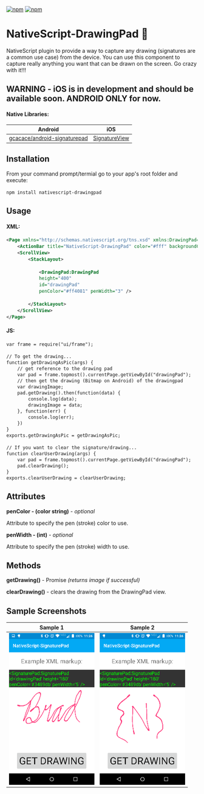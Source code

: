 [![npm](https://img.shields.io/npm/v/nativescript-signaturepad.svg)](https://www.npmjs.com/package/nativescript-signaturepad)
[![npm](https://img.shields.io/npm/dt/nativescript-signaturepad.svg?label=npm%20downloads)](https://www.npmjs.com/package/nativescript-signaturepad)

# NativeScript-DrawingPad :pencil:
NativeScript plugin to provide a way to capture any drawing (signatures are a common use case) from the device.
You can use this component to capture really anything you want that can be drawn on the screen. Go crazy with it!!!

## WARNING - iOS is in development and should be available soon. ANDROID ONLY for now.

#### Native Libraries: 
Android | iOS
---------- | -----------
[gcacace/android-signaturepad](https://github.com/gcacace/android-signaturepad) |  [SignatureView](https://cocoapods.org/pods/SignatureView)

## Installation
From your command prompt/termial go to your app's root folder and execute:

`npm install nativescript-drawingpad`

## Usage
#### XML:
```XML
<Page xmlns="http://schemas.nativescript.org/tns.xsd" xmlns:DrawingPad="nativescript-drawingpad" loaded="pageLoaded">
    <ActionBar title="NativeScript-DrawingPad" color="#fff" backgroundColor="#03A9F4" />
    <ScrollView>
        <StackLayout>
        
            <DrawingPad:DrawingPad 
            height="400" 
            id="drawingPad" 
            penColor="#ff4081" penWidth="3" />
            
        </StackLayout>
    </ScrollView>
</Page>
```

#### JS:
```JS
var frame = require("ui/frame");

// To get the drawing...
function getDrawingAsPic(args) {
    // get reference to the drawing pad
    var pad = frame.topmost().currentPage.getViewById("drawingPad");
    // then get the drawing (Bitmap on Android) of the drawingpad
    var drawingImage;
    pad.getDrawing().then(function(data) {
        console.log(data);
        drawingImage = data;
    }, function(err) {
        console.log(err);
    })
}
exports.getDrawingAsPic = getDrawingAsPic;

// If you want to clear the signature/drawing...
function clearUserDrawing(args) {
    var pad = frame.topmost().currentPage.getViewById("drawingPad");
    pad.clearDrawing();
}
exports.clearUserDrawing = clearUserDrawing;
```

## Attributes
**penColor - (color string)** - *optional*

Attribute to specify the pen (stroke) color to use.
 
**penWidth - (int)** - *optional*

Attribute to specify the pen (stroke) width to use.

## Methods 
**getDrawing()** - Promise *(returns image if successful)*

**clearDrawing()** - clears the drawing from the DrawingPad view.

## Sample Screenshots

Sample 1 |  Sample 2 
-------- | ---------
![Sample1](screens/sample1.png) | ![Sample2](screens/sample2.png)
